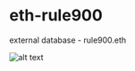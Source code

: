 # eth-rule900
external database - rule900.eth


![alt text](http://onelaw.us/images/2020/logos-black/logo-blk-Rule900.png)
